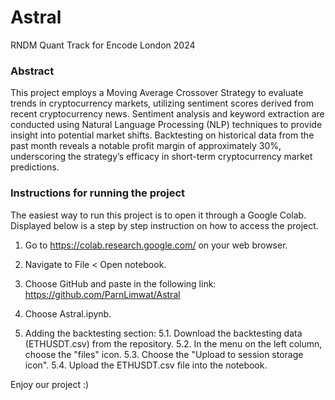 # Astral
RNDM Quant Track for Encode London 2024

### Abstract
This project employs a Moving Average Crossover Strategy to evaluate trends in cryptocurrency markets, utilizing sentiment scores derived from recent cryptocurrency news. Sentiment analysis and keyword extraction are conducted using Natural Language Processing (NLP) techniques to provide insight into potential market shifts. Backtesting on historical data from the past month reveals a notable profit margin of approximately 30%, underscoring the strategy’s efficacy in short-term cryptocurrency market predictions. ​

### Instructions for running the project
The easiest way to run this project is to open it through a Google Colab. Displayed below is a step by step instruction on how to access the project.

1. Go to https://colab.research.google.com/ on your web browser.

2. Navigate to File < Open notebook.

3. Choose GitHub and paste in the following link: https://github.com/ParnLimwat/Astral

4. Choose Astral.ipynb.

5. Adding the backtesting section:
   5.1. Download the backtesting data (ETHUSDT.csv) from the repository.
   5.2. In the menu on the left column, choose the "files" icon.
   5.3. Choose the "Upload to session storage icon".
   5.4. Upload the ETHUSDT.csv file into the notebook.

Enjoy our project :)

